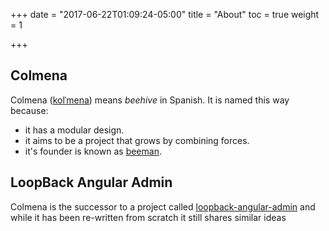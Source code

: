 +++
date = "2017-06-22T01:09:24-05:00"
title = "About"
toc = true
weight = 1

+++

## Colmena

Colmena ([kolˈmena](https://www.howtopronounce.com/spanish/colmena/)) means *beehive* in Spanish. It is named this way because:

- it has a modular design.
- it aims to be a project that grows by combining forces. 
- it's founder is known as [beeman](https://github.com/beeman).

## LoopBack Angular Admin

Colmena is the successor to a project called [loopback-angular-admin](https://github.com/beeman/loopback-angular-admin)
and while it has been re-written from scratch it still shares similar ideas 
